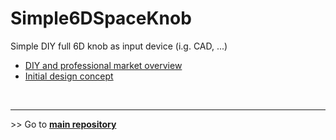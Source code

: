 # Simple6DSpaceKnob

Simple DIY full 6D knob as input device (i.g. CAD, ...)

- [DIY and professional market overview](market.md)
- [Initial design concept](concept.md)


<br><hr/> 
\>> Go to **[main repository](https://github.com/BastelBaus/Simple6DSpaceKnob)**
